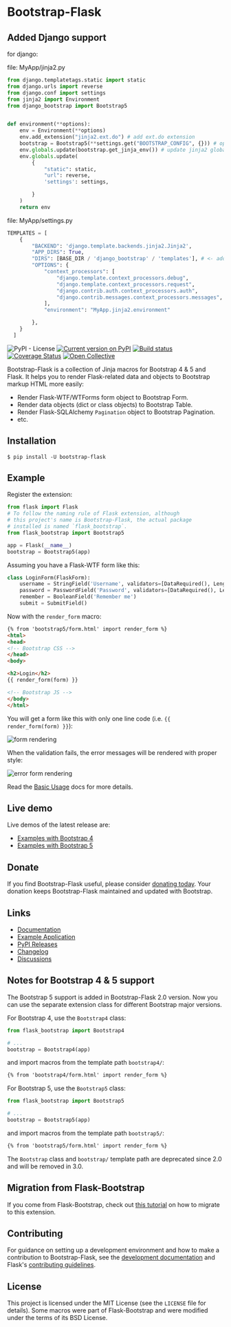 # Bootstrap-Flask

## Added Django support

for django:

file: MyApp/jinja2.py

```python
from django.templatetags.static import static
from django.urls import reverse
from django.conf import settings
from jinja2 import Environment
from django_bootstrap import Bootstrap5


def environment(**options):
    env = Environment(**options)
    env.add_extension("jinja2.ext.do") # add ext.do extension
    bootstrap = Bootstrap5(**settings.get("BOOTSTRAP_CONFIG", {})) # optional bootstrap setting from django conf
    env.globals.update(bootstrap.get_jinja_env()) # update jinja2 globals
    env.globals.update(
        {
            "static": static,
            "url": reverse,
            'settings': settings,

        }
    )
    return env

```

file: MyApp/settings.py
```python
TEMPLATES = [
    {
        "BACKEND": 'django.template.backends.jinja2.Jinja2',
        "APP_DIRS": True,
        "DIRS": [BASE_DIR / 'django_bootstrap' / 'templates'], # <- add bootstrap templates directory 
        "OPTIONS": {
            "context_processors": [
                "django.template.context_processors.debug",
                "django.template.context_processors.request",
                "django.contrib.auth.context_processors.auth",
                "django.contrib.messages.context_processors.messages",
            ],
            "environment": "MyApp.jinja2.environment"

        },
    }
  ]
```

![PyPI - License](https://img.shields.io/pypi/l/bootstrap-flask)
[![Current version on PyPI](https://img.shields.io/pypi/v/bootstrap-flask)](https://pypi.org/project/bootstrap-flask/)
[![Build status](https://github.com/helloflask/bootstrap-flask/workflows/build/badge.svg)](https://github.com/helloflask/bootstrap-flask/actions)
[![Coverage Status](https://coveralls.io/repos/github/helloflask/bootstrap-flask/badge.svg?branch=master)](https://coveralls.io/github/helloflask/bootstrap-flask?branch=master)
[![Open Collective](https://img.shields.io/opencollective/all/bootstrap-flask)](https://opencollective.com/bootstrap-flask)

Bootstrap-Flask is a collection of Jinja macros for Bootstrap 4 & 5 and Flask. It helps you to
render Flask-related data and objects to Bootstrap markup HTML more easily:

- Render Flask-WTF/WTForms form object to Bootstrap Form.
- Render data objects (dict or class objects) to Bootstrap Table.
- Render Flask-SQLAlchemy `Pagination` object to Bootstrap Pagination.
- etc.


## Installation

```
$ pip install -U bootstrap-flask
```

## Example

Register the extension:

```python
from flask import Flask
# To follow the naming rule of Flask extension, although
# this project's name is Bootstrap-Flask, the actual package
# installed is named `flask_bootstrap`.
from flask_bootstrap import Bootstrap5

app = Flask(__name__)
bootstrap = Bootstrap5(app)
```

Assuming you have a Flask-WTF form like this:

```python
class LoginForm(FlaskForm):
    username = StringField('Username', validators=[DataRequired(), Length(1, 20)])
    password = PasswordField('Password', validators=[DataRequired(), Length(8, 150)])
    remember = BooleanField('Remember me')
    submit = SubmitField()
```

Now with the `render_form` macro:

```html
{% from 'bootstrap5/form.html' import render_form %}
<html>
<head>
<!-- Bootstrap CSS -->
</head>
<body>

<h2>Login</h2>
{{ render_form(form) }}

<!-- Bootstrap JS -->
</body>
</html>
```

You will get a form like this with only one line code (i.e. `{{ render_form(form) }}`):

![form rendering](./docs/_static/form-example.png)

When the validation fails, the error messages will be rendered with proper style:

![error form rendering](./docs/_static/error-form-example.png)

Read the [Basic Usage](https://bootstrap-flask.readthedocs.io/en/stable/basic) 
docs for more details.


## Live demo

Live demos of the latest release are:
- [Examples with Bootstrap 4](http://173.212.198.217/)
- [Examples with Bootstrap 5](http://109.205.179.12/)


## Donate

If you find Bootstrap-Flask useful, please consider
[donating today](https://opencollective.com/bootstrap-flask/donate). Your donation keeps
Bootstrap-Flask maintained and updated with Bootstrap.


## Links

- [Documentation](https://bootstrap-flask.readthedocs.io)
- [Example Application](https://github.com/helloflask/bootstrap-flask/tree/master/examples)
- [PyPI Releases](https://pypi.org/project/Bootstrap-Flask/)
- [Changelog](https://github.com/helloflask/bootstrap-flask/blob/master/CHANGES.rst)
- [Discussions](https://github.com/helloflask/bootstrap-flask/discussions)


## Notes for Bootstrap 4 & 5 support

The Bootstrap 5 support is added in Bootstrap-Flask 2.0 version. Now you can use
the separate extension class for different Bootstrap major versions.

For Bootstrap 4, use the `Bootstrap4` class:

```python
from flask_bootstrap import Bootstrap4

# ...
bootstrap = Bootstrap4(app)
```

and import macros from the template path `bootstrap4/`:

```html
{% from 'bootstrap4/form.html' import render_form %}
```

For Bootstrap 5, use the `Bootstrap5` class:

```python
from flask_bootstrap import Bootstrap5

# ...
bootstrap = Bootstrap5(app)
```

and import macros from the template path `bootstrap5/`:

```html
{% from 'bootstrap5/form.html' import render_form %}
```

The `Bootstrap` class and `bootstrap/` template path are deprecated since 2.0
and will be removed in 3.0.


## Migration from Flask-Bootstrap

If you come from Flask-Bootstrap, check out
[this tutorial](https://bootstrap-flask.readthedocs.io/en/stable/migrate/) on how to
migrate to this extension.


## Contributing

For guidance on setting up a development environment and how to make a
contribution to Bootstrap-Flask, see the
[development documentation](https://bootstrap-flask.readthedocs.io/en/stable/#development)
and Flask's
[contributing guidelines](https://github.com/pallets/flask/blob/main/CONTRIBUTING.rst).


## License

This project is licensed under the MIT License (see the `LICENSE` file for
details). Some macros were part of Flask-Bootstrap and were modified under
the terms of its BSD License.

